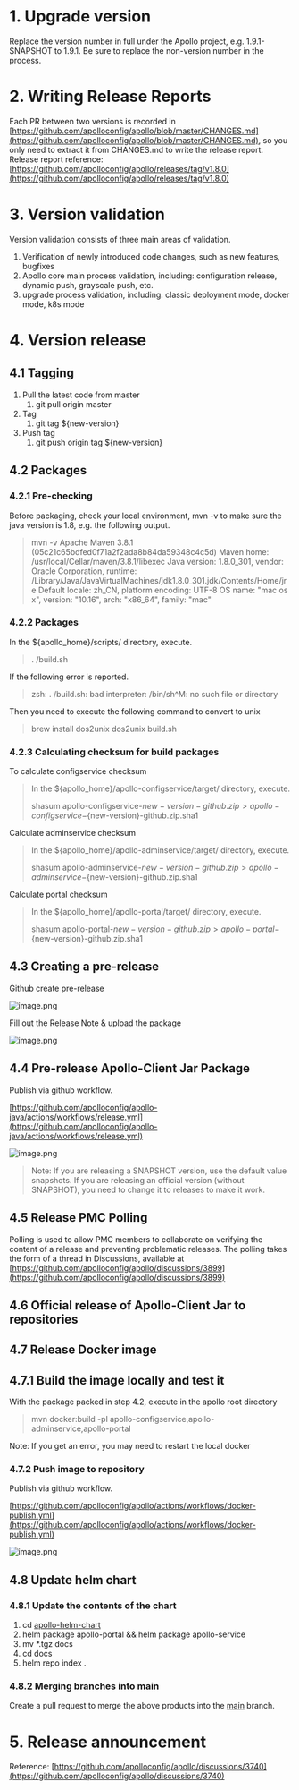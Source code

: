 # 1. Upgrade version

Replace the version number in full under the Apollo project, e.g. 1.9.1-SNAPSHOT to 1.9.1. Be sure to replace the non-version number in the process.

# 2. Writing Release Reports

Each PR between two versions is recorded in [https://github.com/apolloconfig/apollo/blob/master/CHANGES.md](https://github.com/apolloconfig/apollo/blob/master/CHANGES.md), so you only need to extract it from CHANGES.md to write the release report. Release report reference: [https://github.com/apolloconfig/apollo/releases/tag/v1.8.0](https://github.com/apolloconfig/apollo/releases/tag/v1.8.0)

# 3. Version validation

Version validation consists of three main areas of validation.

1. Verification of newly introduced code changes, such as new features, bugfixes
1. Apollo core main process validation, including: configuration release, dynamic push, grayscale push, etc.
1. upgrade process validation, including: classic deployment mode, docker mode, k8s mode

# 4. Version release

## 4.1 Tagging

1. Pull the latest code from master
   1. git pull origin master  
2. Tag
   1. git tag ${new-version}
3. Push tag
   1. git push origin tag ${new-version}

## 4.2 Packages

### 4.2.1 Pre-checking

Before packaging, check your local environment, mvn -v to make sure the java version is 1.8, e.g. the following output.

> mvn -v
> Apache Maven 3.8.1 (05c21c65bdfed0f71a2f2ada8b84da59348c4c5d) Maven home: /usr/local/Cellar/maven/3.8.1/libexec
> Java version: 1.8.0_301, vendor: Oracle Corporation, runtime: /Library/Java/JavaVirtualMachines/jdk1.8.0_301.jdk/Contents/Home/jre
> Default locale: zh_CN, platform encoding: UTF-8
> OS name: "mac os x", version: "10.16", arch: "x86_64", family: "mac"

### 4.2.2 Packages

In the ${apollo_home}/scripts/ directory, execute.

> . /build.sh

If the following error is reported.

> zsh: . /build.sh: bad interpreter: /bin/sh^M: no such file or directory

Then you need to execute the following command to convert to unix

> brew install dos2unix
> dos2unix build.sh

### 4.2.3 Calculating checksum for build packages

To calculate configservice checksum

> In the ${apollo_home}/apollo-configservice/target/ directory, execute.
>
> shasum apollo-configservice-${new-version}-github.zip > apollo-configservice-${new-version}-github.zip.sha1

Calculate adminservice checksum

> In the ${apollo_home}/apollo-adminservice/target/ directory, execute.
>
> shasum apollo-adminservice-${new-version}-github.zip > apollo-adminservice-${new-version}-github.zip.sha1

Calculate portal checksum

> In the ${apollo_home}/apollo-portal/target/ directory, execute.  
>
> shasum apollo-portal-${new-version}-github.zip > apollo-portal-${new-version}-github.zip.sha1

## 4.3 Creating a pre-release

Github create pre-release

![image.png](https://cdn.jsdelivr.net/gh/apolloconfig/apollo@master/doc/images/local-development/create-release.png)

Fill out the Release Note & upload the package

![image.png](https://cdn.jsdelivr.net/gh/apolloconfig/apollo@master/doc/images/local-development/fill-release-form.png)

## 4.4 Pre-release Apollo-Client Jar Package

Publish via github workflow.

[https://github.com/apolloconfig/apollo-java/actions/workflows/release.yml](https://github.com/apolloconfig/apollo-java/actions/workflows/release.yml)

![image.png](https://cdn.jsdelivr.net/gh/apolloconfig/apollo@master/doc/images/local-development/publish-sdk.png)

> Note: If you are releasing a SNAPSHOT version, use the default value snapshots. If you are releasing an official version (without SNAPSHOT), you need to change it to releases to make it work.

## 4.5 Release PMC Polling

Polling is used to allow PMC members to collaborate on verifying the content of a release and preventing problematic releases.
The polling takes the form of a thread in Discussions, available at [https://github.com/apolloconfig/apollo/discussions/3899](https://github.com/apolloconfig/apollo/discussions/3899)

## 4.6 Official release of Apollo-Client Jar to repositories

## 4.7 Release Docker image

## 4.7.1 Build the image locally and test it

With the package packed in step 4.2, execute in the apollo root directory

> mvn docker:build -pl apollo-configservice,apollo-adminservice,apollo-portal

Note: If you get an error, you may need to restart the local docker

### 4.7.2 Push image to repository

Publish via github workflow.

[https://github.com/apolloconfig/apollo/actions/workflows/docker-publish.yml](https://github.com/apolloconfig/apollo/actions/workflows/docker-publish.yml)

![image.png](https://cdn.jsdelivr.net/gh/apolloconfig/apollo@master/doc/images/local-development/publish-docker.jpg)

## 4.8 Update helm chart

### 4.8.1 Update the contents of the chart

1. cd [apollo-helm-chart](https://github.com/apolloconfig/apollo-helm-chart)
2. helm package apollo-portal && helm package apollo-service
3. mv *.tgz docs
4. cd docs
5. helm repo index .

### 4.8.2 Merging branches into main

Create a pull request to merge the above products into the [main](https://github.com/apolloconfig/apollo-helm-chart) branch.

# 5. Release announcement

Reference: [https://github.com/apolloconfig/apollo/discussions/3740](https://github.com/apolloconfig/apollo/discussions/3740)
